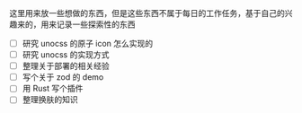 这里用来放一些想做的东西，但是这些东西不属于每日的工作任务，基于自己的兴趣来的，用来记录一些探索性的东西

- [ ] 研究 unocss 的原子 icon 怎么实现的 
- [ ] 研究 unocss 的实现方式
- [ ] 整理关于部署的相关经验
- [ ] 写个关于 zod 的 demo
- [ ] 用 Rust 写个插件
- [ ] 整理换肤的知识